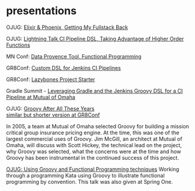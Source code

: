 # presentations
OJUG: [Elixir & Phoenix, Getting My Fullstack Back](https://www.youtube.com/watch?v=C7y4Bs9Jbho)

OJUG: [Lightning Talk CI Pipeline DSL, Taking Advantage of Higher Order Functions](https://youtu.be/7bJ_YfAXgA8?t=619)

MN Conf: [Data Provence Tool, Functional Programming](https://github.com/jshickey/groovyfx-prodsupport-tool/blob/master/GR8%20-%20Data%20Provenance%20_%20GroovyFX.pdf)

GR8Conf: [Custom DSL for Jenkins CI Pipelines](https://github.com/jshickey/GR8Conf-2017-Jenkins-Pipeline-DSL-Slides)

GR8Conf: [Lazybones Project Starter](https://jshickey.github.io/GR8Conf-2017-Lazybones-Slides/build/asciidoc/html5/slides.html#/using-lazybones-for-enterprise-starter-projects)

Gradle Summit - [Leveraging Gradle and the Jenkins Groovy DSL for a CI Pipeline at Mutual of Omaha](https://youtu.be/1mTve31Svh8)


OJUG: [Groovy After All These Years](https://youtu.be/qlWm384x_qQ) \
[similar but shorter version at GR8Conf](https://www.youtube.com/watch?v=CvpxRoLEq7M)

In 2005, a team at Mutual of Omaha selected Groovy for building a mission critical group insurance pricing engine. At the time, this was one of the largest commercial uses of Groovy. Jim McGill, an architect at Mutual of Omaha, will discuss with Scott Hickey, the technical lead on the project, why Groovy was selected, what the concerns were at the time and how Groovy has been instrumental in the continued success of this project.

[OJUG: Using Groovy and Functional Programming techniques](https://www.youtube.com/watch?v=Pfe4uhwkN3A)
Working through a programming Kata using Groovy to illustrate functional programming by convention. This talk was also given at Spring One.
